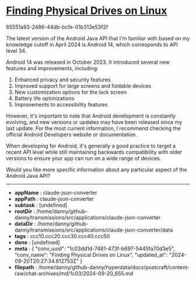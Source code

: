 # [Finding Physical Drives on Linux](https://claude.ai/chat/1c03dd1d-7481-473f-b697-5445fa70d3e5)

65551a93-2486-44db-bcfe-01b313e53f2f

 The latest version of the Android Java API that I'm familiar with based on my knowledge cutoff in April 2024 is Android 14, which corresponds to API level 34.

Android 14 was released in October 2023. It introduced several new features and improvements, including:

1. Enhanced privacy and security features
2. Improved support for large screens and foldable devices
3. New customization options for the lock screen
4. Battery life optimizations
5. Improvements to accessibility features

However, it's important to note that Android development is constantly evolving, and new versions or updates may have been released since my last update. For the most current information, I recommend checking the official Android Developers website or documentation.

When developing for Android, it's generally a good practice to target a recent API level while still maintaining backwards compatibility with older versions to ensure your app can run on a wide range of devices.

Would you like more specific information about any particular aspect of the Android Java API?

---

* **appName** : claude-json-converter
* **appPath** : claude-json-converter
* **subtask** : [undefined]
* **rootDir** : /home/danny/github-danny/transmissions/src/applications/claude-json-converter
* **dataDir** : /home/danny/github-danny/transmissions/src/applications/claude-json-converter/data
* **tags** : ccc10.ccc20.ccc30.ccc40.ccc50
* **done** : [undefined]
* **meta** : {
  "conv_uuid": "1c03dd1d-7481-473f-b697-5445fa70d3e5",
  "conv_name": "Finding Physical Drives on Linux",
  "updated_at": "2024-09-20T20:27:34.612753Z"
}
* **filepath** : /home/danny/github-danny/hyperdata/docs/postcraft/content-raw/chat-archives/md/1c03/2024-09-20_655.md